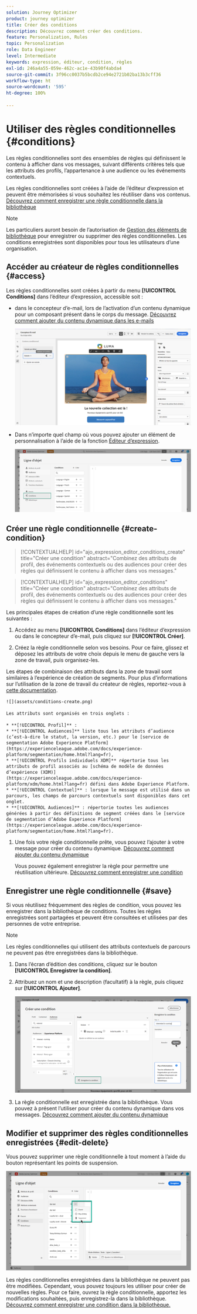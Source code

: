 ```yaml
---
solution: Journey Optimizer
product: journey optimizer
title: Créer des conditions
description: Découvrez comment créer des conditions.
feature: Personalization, Rules
topic: Personalization
role: Data Engineer
level: Intermediate
keywords: expression, éditeur, condition, règles
exl-id: 246a4a55-059e-462c-ac1e-43b90f4abda4
source-git-commit: 3f96cc0037b5bcdb2ce94e2721b02ba13b3cff36
workflow-type: ht
source-wordcount: '595'
ht-degree: 100%

---
```


# Utiliser des règles conditionnelles {#conditions}

Les règles conditionnelles sont des ensembles de règles qui définissent le contenu à afficher dans vos messages, suivant différents critères tels que les attributs des profils, l’appartenance à une audience ou les événements contextuels.

Les règles conditionnelles sont créées à l’aide de l’éditeur d’expression et peuvent être mémorisées si vous souhaitez les réutiliser dans vos contenus. [Découvrez comment enregistrer une règle conditionnelle dans la bibliothèque](#save)

>[!NOTE]
>
>Les particuliers auront besoin de l’autorisation de [Gestion des éléments de bibliothèque](../administration/ootb-product-profiles.md) pour enregistrer ou supprimer des règles conditionnelles. Les conditions enregistrées sont disponibles pour tous les utilisateurs d’une organisation.

## Accéder au créateur de règles conditionnelles {#access}

Les règles conditionnelles sont créées à partir du menu **[!UICONTROL Conditions]** dans l’éditeur d’expression, accessible soit :

* dans le concepteur d’e-mail, lors de l’activation d’un contenu dynamique pour un composant présent dans le corps du message. [Découvrez comment ajouter du contenu dynamique dans les e-mails](dynamic-content.md#emails)

  ![](assets/conditions-access-email.png)

* Dans n’importe quel champ où vous pouvez ajouter un élément de personnalisation à l’aide de la fonction [Éditeur d’expression](personalization-build-expressions.md).

  ![](assets/conditions-access-editor.png)

## Créer une règle conditionnelle {#create-condition}

>[!CONTEXTUALHELP]
>id="ajo_expression_editor_conditions_create"
>title="Créer une condition"
>abstract="Combinez des attributs de profil, des événements contextuels ou des audiences pour créer des règles qui définissent le contenu à afficher dans vos messages."

>[!CONTEXTUALHELP]
>id="ajo_expression_editor_conditions"
>title="Créer une condition"
>abstract="Combinez des attributs de profil, des événements contextuels ou des audiences pour créer des règles qui définissent le contenu à afficher dans vos messages."

Les principales étapes de création d’une règle conditionnelle sont les suivantes :

1. Accédez au menu **[!UICONTROL Conditions]** dans l’éditeur d’expression ou dans le concepteur d’e-mail, puis cliquez sur **[!UICONTROL Créer]**.

1. Créez la règle conditionnelle selon vos besoins. Pour ce faire, glissez et déposez les attributs de votre choix depuis le menu de gauche vers la zone de travail, puis organisez-les.

Les étapes de combinaison des attributs dans la zone de travail sont similaires à l’expérience de création de segments. Pour plus d’informations sur l’utilisation de la zone de travail du créateur de règles, reportez-vous à [cette documentation](https://experienceleague.adobe.com/docs/experience-platform/segmentation/ui/segment-builder.html?lang=fr#rule-builder-canvas).

    ![](assets/conditions-create.png)
    
    Les attributs sont organisés en trois onglets :
    
    * **[!UICONTROL Profil]** :
    * **[!UICONTROL Audiences]** liste tous les attributs d’audience (c’est-à-dire le statut, la version, etc.) pour le [service de segmentation Adobe Experience Platform](https://experienceleague.adobe.com/docs/experience-platform/segmentation/home.html?lang=fr),
    * **[!UICONTROL Profils individuels XDM]** répertorie tous les attributs de profil associés au [schéma de modèle de données d’expérience (XDM)](https://experienceleague.adobe.com/docs/experience-platform/xdm/home.html?lang=fr) défini dans Adobe Experience Platform.
    * **[!UICONTROL Contextuel]** : lorsque le message est utilisé dans un parcours, les champs de parcours contextuels sont disponibles dans cet onglet.
    * **[!UICONTROL Audiences]** : répertorie toutes les audiences générées à partir des définitions de segment créées dans le [service de segmentation d’Adobe Experience Platform](https://experienceleague.adobe.com/docs/experience-platform/segmentation/home.html?lang=fr).

1. Une fois votre règle conditionnelle prête, vous pouvez l’ajouter à votre message pour créer du contenu dynamique. [Découvrez comment ajouter du contenu dynamique](dynamic-content.md)

   Vous pouvez également enregistrer la règle pour permettre une réutilisation ultérieure. [Découvrez comment enregistrer une condition](#save)

## Enregistrer une règle conditionnelle {#save}

Si vous réutilisez fréquemment des règles de condition, vous pouvez les enregistrer dans la bibliothèque de conditions. Toutes les règles enregistrées sont partagées et peuvent être consultées et utilisées par des personnes de votre entreprise.

>[!NOTE]
>
>Les règles conditionnelles qui utilisent des attributs contextuels de parcours ne peuvent pas être enregistrées dans la bibliothèque.

1. Dans l’écran d’édition des conditions, cliquez sur le bouton **[!UICONTROL Enregistrer la condition]**.

1. Attribuez un nom et une description (facultatif) à la règle, puis cliquez sur **[!UICONTROL Ajouter]**.

   ![](assets/conditions-name-description.png)

1. La règle conditionnelle est enregistrée dans la bibliothèque. Vous pouvez à présent l’utiliser pour créer du contenu dynamique dans vos messages. [Découvrez comment ajouter du contenu dynamique](dynamic-content.md)

## Modifier et supprimer des règles conditionnelles enregistrées {#edit-delete}

Vous pouvez supprimer une règle conditionnelle à tout moment à l’aide du bouton représentant les points de suspension.

![](assets/conditions-open.png)

Les règles conditionnelles enregistrées dans la bibliothèque ne peuvent pas être modifiées. Cependant, vous pouvez toujours les utiliser pour créer de nouvelles règles. Pour ce faire, ouvrez la règle conditionnelle, apportez les modifications souhaitées, puis enregistrez-la dans la bibliothèque. [Découvrez comment enregistrer une condition dans la bibliothèque.](#save)
